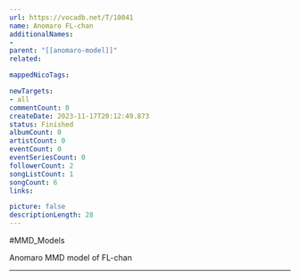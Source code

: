 ```yaml
---
url: https://vocadb.net/T/10041
name: Anomaro FL-chan
additionalNames: 
- 
parent: "[[anomaro-model]]"
related:

mappedNicoTags:

newTargets:
- all
commentCount: 0
createDate: 2023-11-17T20:12:49.873
status: Finished
albumCount: 0
artistCount: 0
eventCount: 0
eventSeriesCount: 0
followerCount: 2
songListCount: 1
songCount: 6
links: 

picture: false
descriptionLength: 28
---
```


#MMD_Models

Anomaro MMD model of FL-chan

---

